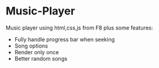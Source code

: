 # Music-Player
Music player using html,css,js from F8 plus some features:
+ Fully handle progress bar when seeking
+ Song options
+ Render only once
+ Better random songs 
